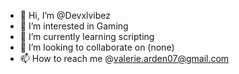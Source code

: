 - 👋 Hi, I’m @Devxlvibez
- 👀 I’m interested in Gaming
- 🌱 I’m currently learning scripting
- 💞️ I’m looking to collaborate on (none)
- 📫 How to reach me @valerie.arden07@gmail.com

<!---
Devxlvibez/Devxlvibez is a ✨ special ✨ repository because its `README.md` (this file) appears on your GitHub profile.
You can click the Preview link to take a look at your changes.
--->
